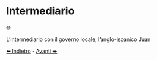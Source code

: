 # Intermediario
🌐

L’intermediario con il governo locale, l’anglo-ispanico [Juan]()

[⬅️ Indietro](https://github.com/jhonfreddo/missione-V/tree/main) - [Avanti ➡️](https://github.com/jhonfreddo/missione-V/tree/main/b%20-%20luogo)
